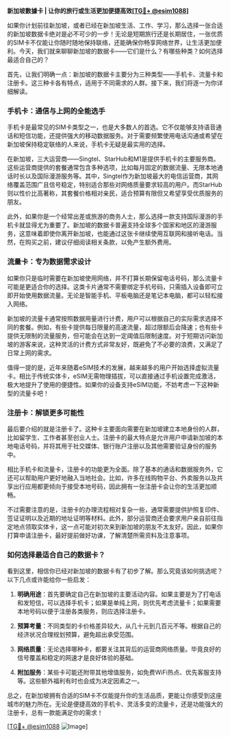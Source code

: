 **新加坡數據卡 | 让你的旅行或生活更加便捷高效[[TG💪+ @esim1088](https://t.me/s/esim1088)]**

如果你计划前往新加坡，或者已经在新加坡生活、工作、学习，那么选择一张合适的新加坡数据卡绝对是必不可少的一步！无论是短期旅行还是长期居住，一张优质的SIM卡不仅能让你随时随地保持联络，还能确保你畅享网络世界，让生活更加便利。今天，我们就来聊聊新加坡的数据卡——它们是什么？有哪些种类？如何选择最适合自己的？

首先，让我们明确一点：新加坡的数据卡主要分为三种类型——手机卡、流量卡和注册卡。这三种卡各有特点，适用于不同需求的人群。接下来，我们将逐一为你详细解读。

### **手机卡：通信与上网的全能选手**

手机卡是最常见的SIM卡类型之一，也是大多数人的首选。它不仅能够支持语音通话和短信功能，还提供强大的移动数据服务。对于需要频繁使用电话沟通或希望在新加坡保持稳定联络的人来说，手机卡无疑是最实用的选择。

在新加坡，三大运营商——Singtel、StarHub和M1是提供手机卡的主要服务商。这些运营商提供的套餐通常包含多种选项，比如每月固定的数据流量、无限本地通话时长以及国际漫游服务等。其中，Singtel作为新加坡最大的电信运营商，其网络覆盖范围广且信号稳定，特别适合那些对网络质量要求较高的用户。而StarHub则以性价比高著称，其套餐价格相对亲民，适合预算有限但又希望享受优质服务的朋友。

此外，如果你是一个经常出差或旅游的商务人士，那么选择一款支持国际漫游的手机卡就显得尤为重要了。新加坡的数据卡普遍支持全球多个国家和地区的漫游服务，这意味着即使你离开新加坡，也能通过这张卡继续使用互联网和接听电话。当然，在购买之前，建议仔细阅读相关条款，以免产生额外费用。

### **流量卡：专为数据需求设计**

如果你只是临时需要在新加坡使用网络，并不打算长期保留电话号码，那么流量卡可能是更适合你的选择。这类卡片通常不需要绑定手机号码，只需插入设备即可立即开始使用数据流量。无论是智能手机、平板电脑还是笔记本电脑，都可以轻松接入网络。

新加坡的流量卡通常按照数据用量进行计费，用户可以根据自己的实际需求选择不同的套餐。例如，有些卡提供每日限量的高速流量，超过限额后会降速；也有些卡提供无限制的流量服务，但可能会在达到一定阈值后限制速度。对于短期访问新加坡的游客来说，这种灵活的计费方式非常友好，既避免了不必要的浪费，又满足了日常上网的需求。

值得一提的是，近年来随着eSIM技术的发展，越来越多的用户开始选择虚拟流量卡。相比于传统实体卡，eSIM无需物理插拔，可以直接通过手机设置完成激活，极大地提升了使用的便捷性。如果你的设备支持eSIM功能，不妨考虑一下这种新型的流量卡吧！

### **注册卡：解锁更多可能性**

最后要介绍的就是注册卡了。这种卡主要面向需要在新加坡建立本地身份的人群，比如留学生、工作者甚至创业人士。注册卡的最大特点是允许用户申请新加坡的本地电话号码，并将其用于社交媒体、银行账户注册以及其他需要验证身份的服务中。

相比手机卡和流量卡，注册卡的功能更为全面。除了基本的通话和数据服务外，它还可以帮助用户更好地融入当地社会。比如，许多在线购物平台、外卖服务以及共享出行应用都更倾向于接受本地号码，因此拥有一张注册卡会让你的生活更加顺畅。

不过需要注意的是，注册卡的办理流程相对复杂一些，通常需要提供护照复印件、签证证明以及近期的地址证明等材料。此外，部分运营商还会要求用户亲自前往指定地点领取实体卡，这一点可能对初次来到新加坡的朋友不太友好。因此，如果你打算申请注册卡，最好提前做好功课，了解清楚所需资料及注意事项。

### **如何选择最适合自己的数据卡？**

看到这里，相信你已经对新加坡的数据卡有了初步了解。那么究竟该如何挑选呢？以下几点或许能给你一些启发：

1. **明确用途**：首先要确定自己在新加坡的主要活动内容。如果主要是为了打电话和发短信，可以选择手机卡；如果是单纯上网，则优先考虑流量卡；如果需要本地号码以便于注册各类服务，则应选择注册卡。

2. **预算考量**：不同类型的卡价格差异较大，从几十元到几百元不等。根据自己的经济状况合理规划预算，避免超出承受范围。

3. **网络质量**：无论选择哪种卡，都要关注其背后的运营商网络质量。毕竟良好的信号覆盖和稳定的网速才是良好体验的基础。

4. **附加服务**：某些卡可能还附带其他增值服务，如免费WiFi热点、优先客服支持等。这些额外福利有时也会成为决定因素之一。

总之，在新加坡拥有合适的SIM卡不仅能提升你的生活品质，更能让你感受到这座城市的魅力所在。无论是便捷高效的手机卡、灵活多变的流量卡，还是功能强大的注册卡，总有一款能满足你的需求！

[[TG💪+ @esim1088](https://t.me/s/esim1088) ![Image](https://i.postimg.cc/4NQfJmqS/Snipaste-2025-05-13-00-14-12.png)]